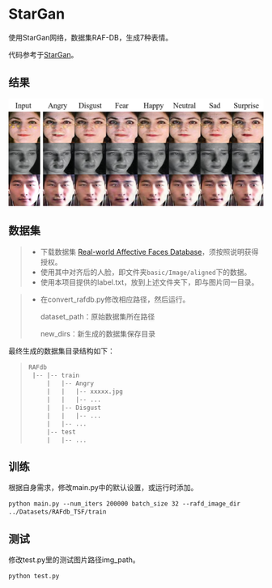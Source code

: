 # StarGan
使用StarGan网络，数据集RAF-DB，生成7种表情。

代码参考于[StarGan](https://github.com/yunjey/stargan)。



## 结果

![img](results/result.png)



## 数据集

> * 下载数据集 [Real-world Affective Faces Database](http://www.whdeng.cn/raf/model1.html)，须按照说明获得授权。
> * 使用其中对齐后的人脸，即文件夹`basic/Image/aligned`下的数据。
> * 使用本项目提供的label.txt，放到上述文件夹下，即与图片同一目录。

> * 在convert_rafdb.py修改相应路径，然后运行。
>
>   dataset_path：原始数据集所在路径
>
>   new_dirs：新生成的数据集保存目录

最终生成的数据集目录结构如下：

> ```shell
> RAFdb
>  |-- |-- train
>      |   |-- Angry
>      |   |   |-- xxxxx.jpg
>      |   |   |-- ...
>      |   |-- Disgust
>      |   |   |-- ...
>      |   |-- ...
>      |-- test
>      |   |-- ...
> ```



## 训练

根据自身需求，修改main.py中的默认设置，或运行时添加。

```shell
python main.py --num_iters 200000 batch_size 32 --rafd_image_dir ../Datasets/RAFdb_TSF/train 
```



## 测试

修改test.py里的测试图片路径img_path。

```shell
python test.py
```